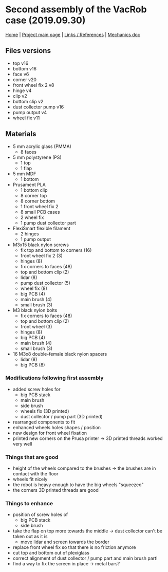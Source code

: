 # Second assembly of the VacRob case (2019.09.30)

[Home](../../README.md) | [Project main page](../vacrob.md) | [Links / References](../docs/refs.md) | [Mechanics doc](./mechanics.md)

## Files versions

- top v16
- bottom v16
- face v6
- corner v20
- front wheel fix 2 v8
- hinge v4
- clip v2
- bottom clip v2
- dust collector pump v16
- pump output v4
- wheel fix v11

## Materials

- 5 mm acrylic glass (PMMA)
  - 8 faces
- 5 mm polystyrene (PS)
  - 1 top
  - 1 flap
- 5 mm MDF
  - 1 bottom
- Prusament PLA
  - 1 bottom clip
  - 8 corner top
  - 8 corner bottom
  - 1 front wheel fix 2
  - 8 small PCB cases
  - 2 wheel fix
  - 1 pump dust collector part
- FlexiSmart flexible filament
  - 2 hinges
  - 1 pump output
- M3x15 black nylon screws
  - fix top and bottom to corners (16)
  - front wheel fix 2 (3)
  - hinges (8)
  - fix corners to faces (48)
  - top and bottom clip (2)
  - lidar (8)
  - pump dust collector (5)
  - wheel fix (8)
  - big PCB (4)
  - main brush (4)
  - small brush (3)
- M3 black nylon bolts
  - fix corners to faces (48)
  - top and bottom clip (2)
  - front wheel (3)
  - hinges (8)
  - big PCB (4)
  - main brush (4)
  - small brush (3)
- 16 M3x8 double-female black nylon spacers
  - lidar (8)
  - big PCB (8)

### Modifications following first assembly

- added screw holes for
  - big PCB stack
  - main brush
  - side brush
  - wheels fix (3D printed)
  - dust collector / pump part (3D printed)
- rearranged components to fit
- enhanced wheels holes shapes / position
- new design for front wheel fixation
- printed new corners on the Prusa printer -> 3D printed threads worked very well

### Things that are good

- height of the wheels compared to the brushes -> the brushes are in contact with the floor
- wheels fit nicely
- the robot is heavy enough to have the big wheels "squeezed"
- the corners 3D printed threads are good

### Things to enhance

- position of screw holes of
  - big PCB stack
  - side brush
- take the flap on top more towards the middle -> dust collector can't be taken out as it is
  - move lidar and screen towards the border
- replace front wheel fix so that there is no friction anymore
- cut top and bottom out of plexiglass
- correct alignment of dust collector / pump part and main brush part!
- find a way to fix the screen in place -> metal bars?
